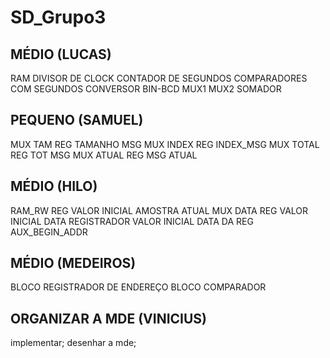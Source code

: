 # SD_Grupo3
## MÉDIO (LUCAS)
RAM
DIVISOR DE CLOCK
CONTADOR DE SEGUNDOS
COMPARADORES COM SEGUNDOS
CONVERSOR BIN-BCD
MUX1
MUX2
SOMADOR

## PEQUENO (SAMUEL)
MUX TAM
REG TAMANHO MSG
MUX INDEX
REG INDEX_MSG
MUX TOTAL
REG TOT MSG
MUX ATUAL
REG MSG ATUAL

## MÉDIO  (HILO)
RAM_RW
REG VALOR INICIAL AMOSTRA ATUAL
MUX DATA
REG VALOR INICIAL DATA
REGISTRADOR  VALOR INICIAL DATA DA
REG AUX_BEGIN_ADDR
 
## MÉDIO (MEDEIROS)
BLOCO REGISTRADOR DE ENDEREÇO
BLOCO COMPARADOR
 
## ORGANIZAR A MDE (VINICIUS)
implementar;
desenhar a mde;
